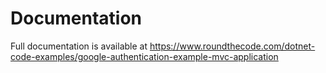 # Documentation

Full documentation is available at https://www.roundthecode.com/dotnet-code-examples/google-authentication-example-mvc-application
